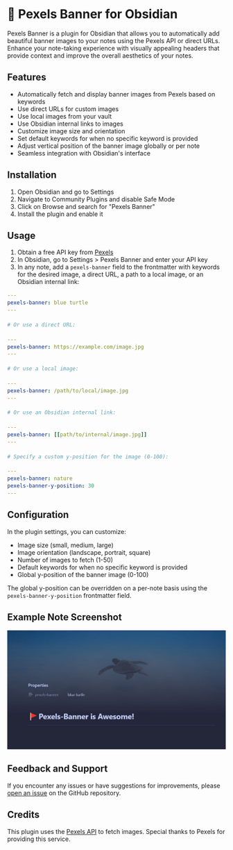 # 🚩 Pexels Banner for Obsidian

Pexels Banner is a plugin for Obsidian that allows you to automatically add beautiful banner images to your notes using the Pexels API or direct URLs. Enhance your note-taking experience with visually appealing headers that provide context and improve the overall aesthetics of your notes.

## Features

- Automatically fetch and display banner images from Pexels based on keywords
- Use direct URLs for custom images
- Use local images from your vault
- Use Obsidian internal links to images
- Customize image size and orientation
- Set default keywords for when no specific keyword is provided
- Adjust vertical position of the banner image globally or per note
- Seamless integration with Obsidian's interface

## Installation

1. Open Obsidian and go to Settings
2. Navigate to Community Plugins and disable Safe Mode
3. Click on Browse and search for "Pexels Banner"
4. Install the plugin and enable it

## Usage

1. Obtain a free API key from [Pexels](https://www.pexels.com/api/)
2. In Obsidian, go to Settings > Pexels Banner and enter your API key
3. In any note, add a `pexels-banner` field to the frontmatter with keywords for the desired image, a direct URL, a path to a local image, or an Obsidian internal link:

```yaml
---
pexels-banner: blue turtle
---

# Or use a direct URL:

---
pexels-banner: https://example.com/image.jpg
---

# Or use a local image:

---
pexels-banner: /path/to/local/image.jpg
---

# Or use an Obsidian internal link:

---
pexels-banner: [[path/to/internal/image.jpg]]
---

# Specify a custom y-position for the image (0-100):

---
pexels-banner: nature
pexels-banner-y-position: 30
---
```

## Configuration

In the plugin settings, you can customize:

- Image size (small, medium, large)
- Image orientation (landscape, portrait, square)
- Number of images to fetch (1-50)
- Default keywords for when no specific keyword is provided
- Global y-position of the banner image (0-100)

The global y-position can be overridden on a per-note basis using the `pexels-banner-y-position` frontmatter field.

## Example Note Screenshot

![example](example.jpg)

## Feedback and Support

If you encounter any issues or have suggestions for improvements, please [open an issue](https://github.com/jparkerweb/pexels-banner/issues) on the GitHub repository.

## Credits

This plugin uses the [Pexels API](https://www.pexels.com/api/) to fetch images. Special thanks to Pexels for providing this service.
